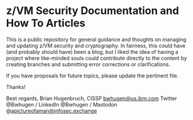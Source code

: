 # z/VM Security Documentation and How To Articles

This is a public repository for general guidance and thoughts on managing and updating z/VM security
and cryptography. In fairness, this could have (and probably should have) been a blog,
but I liked the idea of having a project where like-minded souls could contribute
directly to the content by creating branches and submitting error corrections or clarifications.

If you have proposals for future topics, please update the pertinent file.

Thanks!

Best regards,
Brian Hugenbruch, CISSP
bwhugen@us.ibm.com
Twitter @Bwhugen / LinkedIn @Bwhugen / Mastodon @apictureofaman@infosec.exchange
